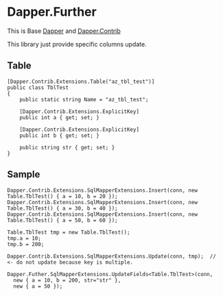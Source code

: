 # Dapper.Further

This is Base [Dapper](https://github.com/StackExchange/Dapper) and [Dapper.Contrib](https://github.com/StackExchange/Dapper/tree/master/Dapper.Contrib)

This library just provide specific columns update.

## Table 
```
[Dapper.Contrib.Extensions.Table("az_tbl_test")]
public class TblTest
{
	public static string Name = "az_tbl_test";

	[Dapper.Contrib.Extensions.ExplicitKey]
	public int a { get; set; }

	[Dapper.Contrib.Extensions.ExplicitKey]
	public int b { get; set; }

	public string str { get; set; }
}
```  

## Sample

```
Dapper.Contrib.Extensions.SqlMapperExtensions.Insert(conn, new Table.TblTest() { a = 10, b = 20 });
Dapper.Contrib.Extensions.SqlMapperExtensions.Insert(conn, new Table.TblTest() { a = 30, b = 40 });
Dapper.Contrib.Extensions.SqlMapperExtensions.Insert(conn, new Table.TblTest() { a = 50, b = 60 });

Table.TblTest tmp = new Table.TblTest();
tmp.a = 10;
tmp.b = 200;

Dapper.Contrib.Extensions.SqlMapperExtensions.Update(conn, tmp);  // <- do not update because key is multiple.

Dapper.Futher.SqlMapperExtensions.UpdateFields<Table.TblTest>(conn, 
  new { a = 10, b = 200, str="str" }, 
  new { a = 50 });
```
